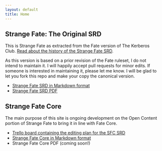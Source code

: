 ```yaml
---
layout: default
title: Home
---
```

## Strange Fate: The Original SRD

This is Strange Fate as extracted from the Fate version of The Kerberos Club. [Read about the history of the Strange Fate SRD](project-history.html).

As this version is based on a prior revision of the Fate ruleset, I do not intend to maintain it. I will happily accept pull requests for minor edits. If someone is interested in maintaining it, please let me know. I will be glad to let you fork this repo and make your copy the canonical version.

 * [Strange Fate SRD in Markdown format](https://github.com/MrTact/StrangeFateCore/blob/master/UpdatedSRD/Strange-FATE-SRD.md)
 * [Strange Fate SRD PDF](https://github.com/MrTact/StrangeFateCore/releases/download/srd-v1.0.0/Strange-FATE-SRD.pdf)

## Strange Fate Core

The main purpose of this site is ongoing development on the Open Content portion of Strange Fate to bring it in line with Fate Core.

 * [Trello board containing the editing plan for the SFC SRD](https://trello.com/b/DvFiGnj0/strange-fate-core)
 * [Strange Fate Core in Markdown format](https://github.com/MrTact/StrangeFateCore/blob/master/CoreSource/StrangeFateCore.md)
 * Strange Fate Core PDF (coming soon!)
 